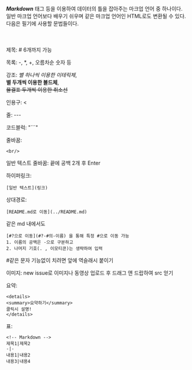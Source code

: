 ***Markdown***
태그 등을 이용하여 데이터의 틀을 잡아주는 마크업 언어 중 하나이다.  
일반 마크업 언어보다 배우기 쉬우며 같은 마크업 언어인 HTML로도 변환될 수 있다.  
다음은 필기에 사용할 문법들이다.
<br/>  
<br/>  
제목: # 6개까지 가능

목록: -, *, +, 오름차순 숫자 등

강조: *별 하나씩 이용한 이테릭체*,  
**별 두개씩 이용한 볼드체**,  
~~물결표 두개씩 이용한 취소선~~  


인용구: <  

줄: ---  

코드블럭: "```"  

줄바꿈: 
```
<br/>
```

일반 텍스트 줄바꿈: 끝에 공백 2개 후 Enter 

하이퍼링크: 
``` 
[일반 텍스트](링크) 
```

상대경로: 
``` 
[README.md로 이동](../README.md) 
```

같은 md 내에서도 
```
[#?으로 이동](#?-#의-이름) 을 통해 특정 #으로 이동 가능
1. 이름의 공백은 -으로 구분하고
2. 나머지 기호(. , 이모티콘)는 생략하여 입력
```

\#같은 문자 기능없이 치려면 앞에 역슬래시 붙이기

이미지: new issue로 이미지나 동영상 업로드 후 드래그 앤 드랍하여 src 얻기  

요약:
```
<details>
<summary>요약하기</summary>
클릭시 설명!
</details>
```

표:
```
<!-- Markdown -->
제목1|제목2
-|-
내용1|내용2
내용3|내용4
```
